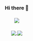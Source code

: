 <div align=center>

### Hi there 👋

###

<a href="https://github.com/anuraghazra/convoychat">
  <img align="center" src="https://github-readme-stats-lsjbh45.vercel.app/api/top-langs/?username=lsjbh45&layout=compact&langs_count=10&role=OWNER,COLLABORATOR" />
</a>

###

<a href="mailto:lsjbh45@gmail.com">
  <img align="center" src="https://img.shields.io/badge/Email-EA4335.svg?style=for-the-badge&logo=gmail&logoColor=white&link=mailto:lsjbh45@gmail.com" />
</a>
<a href="https://velog.io/@lsjbh45">
  <img align="center" src="https://img.shields.io/badge/Blog-20C997.svg?style=for-the-badge&logo=velog&logoColor=white&link=https://velog.io/@lsjbh45" />
</a>

</div>
